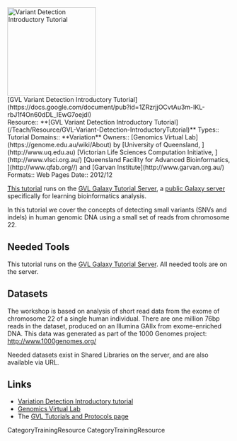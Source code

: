 <div class='center'>
<a href='https://docs.google.com/document/pub?id=1ZRzrjjOCvtAu3m-IKL-rbJ1f4On60dDL_IEwG7oejdI'><img src='/PublicGalaxyServers/GenomicsVirtualLab300.png' alt='Variant Detection Introductory Tutorial' height="200" /></a>
</div>

<div class="title">[GVL Variant Detection Introductory Tutorial](https://docs.google.com/document/pub?id=1ZRzrjjOCvtAu3m-IKL-rbJ1f4On60dDL_IEwG7oejdI)</div>



<div class='deploymentbox'>
 Resource:: **[GVL Variant Detection Introductory Tutorial](/Teach/Resource/GVL-Variant-Detection-IntroductoryTutorial)**
 Types:: Tutorial
 Domains:: **Variation** 
 Owners:: [Genomics Virtual Lab](https://genome.edu.au/wiki/About) by [University of Queensland, ](http://www.uq.edu.au) [Victorian Life Sciences Computation Initiative, ](http://www.vlsci.org.au/) [Queensland Facility for Advanced Bioinformatics, ](http://www.qfab.org//) and [Garvan Institute](http://www.garvan.org.au/)
 Formats:: Web Pages
 Date:: 2012/12 
</div>

[This tutorial](https://docs.google.com/document/pub?id=1ZRzrjjOCvtAu3m-IKL-rbJ1f4On60dDL_IEwG7oejdI) runs on the [GVL Galaxy Tutorial Server](http://galaxy-tut.genome.edu.au/), a [public Galaxy server](/PublicGalaxyServers) specifically for learning bioinformatics analysis.

In this tutorial we cover the concepts of detecting small variants (SNVs and indels) in human genomic DNA using a small set of reads from chromosome 22.

## Needed Tools

This tutorial runs on the [GVL Galaxy Tutorial Server](http://galaxy-tut.genome.edu.au/).  All needed tools are on the server.

## Datasets

The workshop is based on analysis of short read data from the exome of chromosome 22 of a single human individual. There are one million 76bp reads in the dataset, produced on an Illumina GAIIx from exome-enriched DNA. This data was generated as part of the 1000 Genomes project: http://www.1000genomes.org/

Needed datasets exist in Shared Libraries on the server, and are also available via URL.

## Links

* [Variation Detection Introductory tutorial](https://docs.google.com/document/pub?id=1ZRzrjjOCvtAu3m-IKL-rbJ1f4On60dDL_IEwG7oejdI)
* [Genomics Virtual Lab](https://genome.edu.au/wiki/GVL)
* The [GVL Tutorials and Protocols page](https://genome.edu.au/wiki/Learn)

CategoryTrainingResource CategoryTrainingResource
